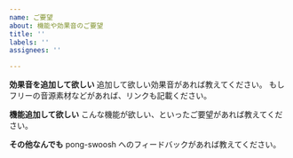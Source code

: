 ```yaml
---
name: ご要望
about: 機能や効果音のご要望
title: ''
labels: ''
assignees: ''

---
```


**効果音を追加して欲しい**
追加して欲しい効果音があれば教えてください。
もしフリーの音源素材などがあれば、リンクも記載ください。

**機能追加して欲しい**
こんな機能が欲しい、といったご要望があれば教えてください。

**その他なんでも**
pong-swoosh へのフィードバックがあれば教えてください。
